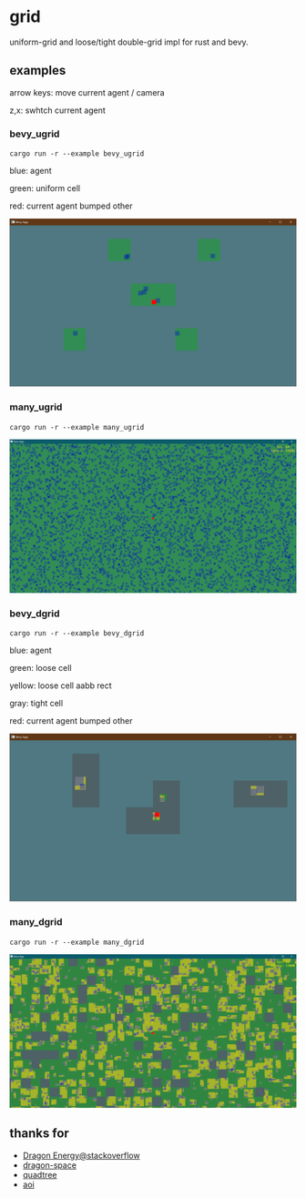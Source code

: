# grid

uniform-grid and loose/tight double-grid impl for rust and bevy. 

## examples

arrow keys: move current agent / camera

z,x: swhtch current agent

### bevy_ugrid
```
cargo run -r --example bevy_ugrid
```
blue: agent

green: uniform cell

red: current agent bumped other

![bevy_ugrid](https://github.com/vagra/grid/blob/9d0cadfe9925d35710dd9e995116895c31f68341/assets/bevy_ugrid.png)

### many_ugrid
```
cargo run -r --example many_ugrid
```

![many_ugrid](https://github.com/vagra/grid/blob/316d07ae6c37a7c7f2d9a114bb3d1c1ee0cd62cc/assets/many_ugrid.png)

### bevy_dgrid
```
cargo run -r --example bevy_dgrid
```
blue: agent

green: loose cell

yellow: loose cell aabb rect

gray: tight cell

red: current agent bumped other

![bevy_dgrid](https://github.com/vagra/grid/blob/9d0cadfe9925d35710dd9e995116895c31f68341/assets/bevy_dgrid.png)


### many_dgrid
```
cargo run -r --example many_dgrid
```
![many_dgrid](https://github.com/vagra/grid/blob/1029a790f531d543e4c34595b2ead3bd9ab4a524/assets/many_dgrid.png)

## thanks for

- [Dragon Energy@stackoverflow](https://stackoverflow.com/questions/41946007)
- [dragon-space](https://github.com/terrybrash/dragon-space)
- [quadtree](https://github.com/rangercyh/quadtree)
- [aoi](https://github.com/Lyra-Game/aoi)